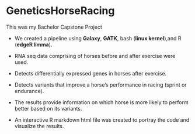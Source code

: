 # GeneticsHorseRacing

This was my Bachelor Capstone Project

* We created a pipeline using __Galaxy__, __GATK__, bash (__linux kernel__),and R (__edgeR limma__).

* RNA seq data comprising of horses before and after exercise were used.

* Detects differentially expressed genes in horses after exercise.

* Detects variants that improve a horse’s performance in racing (sprint or endurance).

* The results provide information on which horse is more likely to perform better based on its variants.

* An interactive R markdown html file was created to portray the code and visualize the results.
